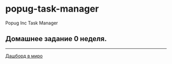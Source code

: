 # popug-task-manager
Popug Inc Task Manager


## Домашнее задание 0 неделя.
______

[Дашборд в миро](https://miro.com/app/board/o9J_lohQgqo=/)
